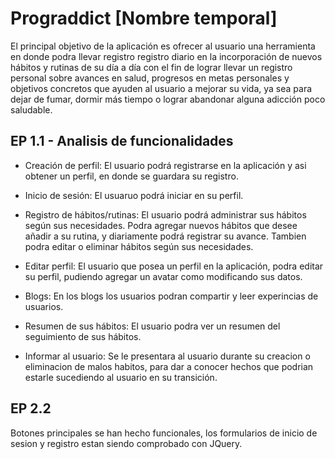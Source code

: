 # Prograddict [Nombre temporal]

El principal objetivo de la aplicación es ofrecer al usuario una herramienta en donde podra llevar  registro registro diario en la incorporación de nuevos hábitos y rutinas de su día a día con el fin de lograr llevar un registro personal sobre avances en salud, progresos en metas personales y objetivos concretos que ayuden al usuario a mejorar su vida, ya sea para dejar de fumar, dormir más tiempo o lograr abandonar alguna adicción poco saludable.

## EP 1.1 - Analisis de funcionalidades

- Creación de perfil: El usuario podrá registrarse en la aplicación y asi obtener un perfil, en donde se guardara su registro.

- Inicio de sesión: El usuaruo podrá iniciar en su perfil.

- Registro de hábitos/rutinas: El usuario podrá administrar sus hábitos según sus necesidades. Podra agregar nuevos hábitos que desee añadir a su rutina, y diariamente podrá registrar su avance. Tambien podra editar o eliminar hábitos según sus necesidades.

- Editar perfil: El usuario que posea un perfil en la aplicación, podra editar su perfil, pudiendo agregar un avatar como modificando sus datos.

- Blogs: En los blogs los usuarios podran compartir y leer experincias de usuarios.

- Resumen de sus hábitos: El usuario podra ver un resumen del seguimiento de sus hábitos.

- Informar al usuario: Se le presentara al usuario durante su creacion o eliminacion de malos habitos, para dar a conocer hechos que podrian estarle sucediendo al usuario en su transición.

## EP 2.2

Botones principales se han hecho funcionales, los formularios de inicio de sesion y registro estan siendo comprobado con JQuery.

